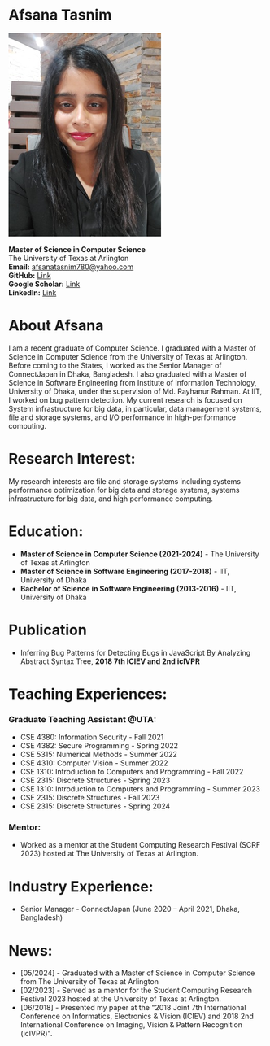 
# Afsana Tasnim
![MyImage](mimi2.jpg)

**Master of Science in Computer Science**  
The University of Texas at Arlington  
**Email:** <span style="color: black; text-decoration: none;">afsanatasnim780@yahoo.com</span> <br/>
**GitHub:** <a href = "https://github.com/AfsanaTasnim">Link</a> <br/>
**Google Scholar:** <a href = "https://scholar.google.com/citations?user=P4_LIl8AAAAJ&hl=en&oi=sra">Link</a> <br/>
**LinkedIn:** <a href="https://www.linkedin.com/in/atmimi">Link</a>

# About Afsana
I am a recent graduate of Computer Science. I graduated with a Master of Science in Computer Science from the University of Texas at Arlington. Before coming to the States, I worked as the Senior Manager of ConnectJapan in Dhaka, Bangladesh. I also graduated with a Master of Science in Software Engineering from Institute of Information Technology, University of Dhaka, under the supervision of Md. Rayhanur Rahman. At IIT, I worked on bug pattern detection. My current research is focused on System infrastructure for big data, in particular, data management systems, file and storage systems, and I/O performance in high-performance computing.

# Research Interest:

My research interests are file and storage systems including systems performance optimization for big data and storage systems, systems infrastructure for big data, and high performance computing. 

# Education:
- **Master of Science in Computer Science (2021-2024)** - The University of Texas at Arlington
- **Master of Science in Software Engineering (2017-2018)** - IIT, University of Dhaka
- **Bachelor of Science in Software Engineering (2013-2016)** - IIT, University of Dhaka

# Publication
- Inferring Bug Patterns for Detecting Bugs in JavaScript By Analyzing Abstract Syntax Tree, **2018 7th ICIEV and 2nd icIVPR**

# Teaching Experiences:
### Graduate Teaching Assistant @UTA:
- CSE 4380: Information Security - Fall 2021
- CSE 4382: Secure Programming - Spring 2022
- CSE 5315: Numerical Methods - Summer 2022
- CSE 4310: Computer Vision - Summer 2022
- CSE 1310: Introduction to Computers and Programming - Fall 2022
- CSE 2315: Discrete Structures - Spring 2023
- CSE 1310: Introduction to Computers and Programming - Summer 2023
- CSE 2315: Discrete Structures - Fall 2023
- CSE 2315: Discrete Structures - Spring 2024

### Mentor:
- Worked as a mentor at the Student Computing Research Festival (SCRF 2023) hosted at The University of Texas at Arlington.

# Industry Experience:
- Senior Manager - ConnectJapan (June 2020 – April 2021, Dhaka, Bangladesh)

# News:
- [05/2024] - Graduated with a Master of Science in Computer Science from The University of Texas at Arlington
- [02/2023] - Served as a mentor for the Student Computing Research Festival 2023 hosted at the University of Texas at Arlington.
- [06/2018] - Presented my paper at the "2018 Joint 7th International Conference on Informatics, Electronics & Vision (ICIEV) and 2018 2nd International Conference on Imaging, Vision & Pattern Recognition (icIVPR)".
